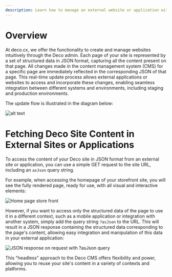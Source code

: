 ```yaml
---
description: Learn how to manage an external website or application with Deco
---
```


# Overview

At deco.cx, we offer the functionality to create and manage websites intuitively through the Deco admin. Each page of your site is represented by a set of structured data in JSON format, capturing all the content present on that page. All changes made in the content management system (CMS) for a specific page are immediately reflected in the corresponding JSON of that page. This real-time update process allows external applications or websites to access and incorporate these changes, enabling seamless integration between different systems and environments, including staging and production environments.

The update flow is illustrated in the diagram below:

![alt text](/docs/headless-cms/change-flow.png)

# Fetching Deco Site Content in External Sites or Applications

To access the content of your Deco site in JSON format from an external site or application, you can use a simple GET request to the site URL, including an `asJson` query string.

For example, when accessing the homepage of your storefront site, you will see the fully rendered page, ready for use, with all visual and interactive elements:

![Home page store front](/docs/headless-cms/site.png)

However, if you want to access only the structured data of the page to use it in a different context, such as a mobile application or integration with another system, simply add the query string `?asJson` to the URL. This will result in a JSON response containing the structured data corresponding to the page's content, allowing easy integration and manipulation of this data in your external application:

![JSON response on request with ?asJson query](/docs/headless-cms/asjson.png)

This "headless" approach to the Deco CMS offers flexibility and power, allowing you to reuse your site's content in a variety of contexts and platforms.
